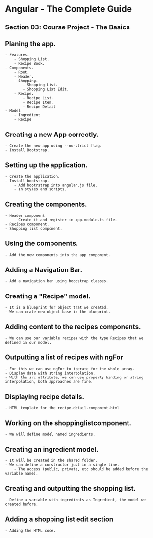 # Angular - The Complete Guide

## Section 03: Course Project - The Basics

## Planing the app.

    - Features.
        - Shopping List.
        - Recipe Book.
    - Components.
        - Root.
        - Header.
        - Shopping.
            - Shopping List.
            - Shopping List Edit.
        - Recipe.
            - Recipe List.
            - Recipe Item.
            - Recipe Detail
    - Model
        - Ingredient
        - Recipe

## Creating a new App correctly.

    - Create the new app using --no-strict flag.
    - Install Bootstrap.

## Setting up the application.

    - Create the application.
    - Install bootstrap.
        - Add bootrstrap into angular.js file.
        - In styles and scripts.

## Creating the components.

    - Header component
        - Create it and register in app.module.ts file.
    - Recipes component.
    - Shopping list component.

## Using the components.

    - Add the new components into the app component.

## Adding a Navigation Bar.

    - Add a navigation bar using bootstrap classes.

## Creating a "Recipe" model.

    - It is a blueprint for object that we created.
    - We can crate new object base in the blueprint.

## Adding content to the recipes components.

    - We can use our variable recipes with the type Recipes that we defined in our model.

## Outputting a list of recipes with ngFor

    - For this we can use ngFor to iterate for the whole array.
    - Display data with string interpolation.
    - With the src attribute, we can use property binding or string interpolation, both approaches are fine.

## Displaying recipe details.

    - HTML template for the recipe-detail.component.html

## Working on the shoppinglistcomponent.

    - We will define model named ingredients.

## Creating an ingredient model.

    - It will be created in the shared folder.
    - We can define a constructor just in a single line.
        - The access (public, private, etc should be added before the variable name).

## Creating and outputting the shopping list.

    - Define a variable with ingredients as Ingredient, the model we created before.

## Adding a shopping list edit section

    - Adding the HTML code.
